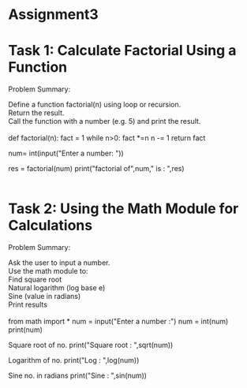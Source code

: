 # Assignment3
# Task 1: Calculate Factorial Using a Function<br>

Problem Summary:<br>

Define a function factorial(n) using loop or recursion.<br>
Return the result.<br>
Call the function with a number (e.g. 5) and print the result.<br><br>
def factorial(n):
    fact = 1
    while n>0:
        fact *=n
        n -= 1
    return fact

num= int(input("Enter a number: "))

res = factorial(num)
print("factorial of",num," is : ",res)
<br><br>

# Task 2: Using the Math Module for Calculations<br>

Problem Summary:<br>

Ask the user to input a number.<br>
Use the math module to:<br>
Find square root<br>
Natural logarithm (log base e)<br>
Sine (value in radians)<br>
Print results<br><br>
from math import *
num = input("Enter a number :")
num = int(num)
print(num)

Square root of no.
print("Square root : ",sqrt(num))

 Logarithm of no.
print("Log : ",log(num))

 Sine no. in radians
print("Sine : ",sin(num))



